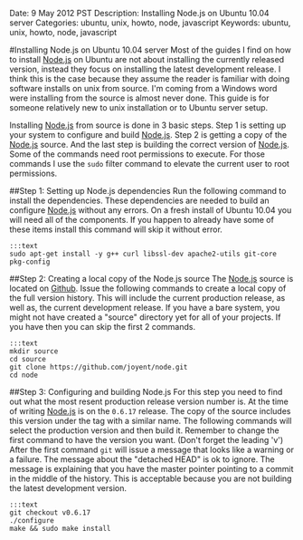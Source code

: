 Date: 9 May 2012 PST
Description: Installing Node.js on Ubuntu 10.04 server
Categories: ubuntu, unix, howto, node, javascript
Keywords: ubuntu, unix, howto, node, javascript

#Installing Node.js on Ubuntu 10.04 server
Most of the guides I find on how to install [Node.js][1] on Ubuntu are not about installing the currently released version, instead they focus on installing the latest development release. I think this is the case because they assume the reader is familiar with doing software installs on unix from source. I'm coming from a Windows word were installing from the source is almost never done. This guide is for someone relatively new to unix installation or to Ubuntu server setup.

Installing [Node.js][1] from source is done in 3 basic steps. Step 1 is setting up your system to configure and build [Node.js][1]. Step 2 is getting a copy of the [Node.js][1] source. And the last step is building the correct version of [Node.js][1]. Some of the commands need root permissions to execute. For those commands I use the `sudo` filter command to elevate the current user to root permissions.

##Step 1: Setting up Node.js dependencies
Run the following command to install the dependencies. These dependencies are needed to build an configure [Node.js][1] without any errors. On a fresh install of Ubuntu 10.04 you will need all of the components. If you happen to already have some of these items install this command will skip it without error.

    :::text
    sudo apt-get install -y g++ curl libssl-dev apache2-utils git-core pkg-config

##Step 2: Creating a local copy of the Node.js source
The [Node.js][1] source is located on [Github][2]. Issue the following commands to create a local copy of the full version history. This will include the current production release, as well as, the current development release. If you have a bare system, you might not have created a "source" directory yet for all of your projects. If you have then you can skip the first 2 commands.

    :::text
    mkdir source
    cd source
    git clone https://github.com/joyent/node.git
    cd node

##Step 3: Configuring and building Node.js
For this step you need to find out what the most resent production release version number is. At the time of writing [Node.js][1] is on the `0.6.17` release. The copy of the source includes this version under the tag with a similar name. The following commands will select the production version and then build it. Remember to change the first command to have the version you want. (Don't forget the leading 'v') After the first command `git` will issue a message that looks like a warning or a failure. The message about the "detached HEAD" is ok to ignore. The message is explaining that you have the master pointer pointing to a commit in the middle of the history. This is acceptable because you are not building the latest development version.

    :::text
    git checkout v0.6.17
    ./configure
    make && sudo make install

[1]: http://nodejs.org "Node.js"
[2]: http://github.com "Github"